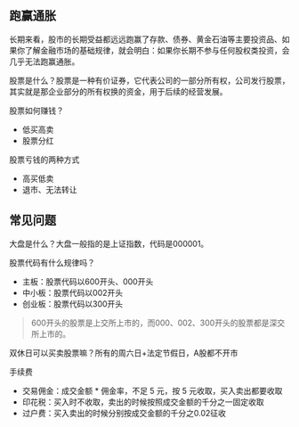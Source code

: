 ## 跑赢通胀
长期来看，股市的长期受益都远远跑赢了存款、债券、黄金石油等主要投资品、如果你了解金融市场的基础规律，就会明白：如果你长期不参与任何股权类投资，会几乎无法跑赢通胀。

股票是什么？股票是一种有价证券，它代表公司的一部分所有权，公司发行股票，其实就是那企业部分的所有权换的资金，用于后续的经营发展。

股票如何赚钱？
* 低买高卖
* 股票分红

股票亏钱的两种方式
* 高买低卖
* 退市、无法转让

## 常见问题
大盘是什么？大盘一般指的是上证指数，代码是000001。

股票代码有什么规律吗？
* 主板：股票代码以600开头、000开头
* 中小板：股票代码以002开头
* 创业板：股票代码以300开头

> 600开头的股票是上交所上市的，而000、002、300开头的股票都是深交所上市的。

双休日可以买卖股票嘛？所有的周六日+法定节假日，A股都不开市

手续费
* 交易佣金：成交金额 * 佣金率，不足 5 元，按 5 元收取，买入卖出都要收取
* 印花税：买入时不收取，卖出的时候按照成交金额的千分之一固定收取
* 过户费：买入卖出的时候分别按成交金额的千分之0.02征收